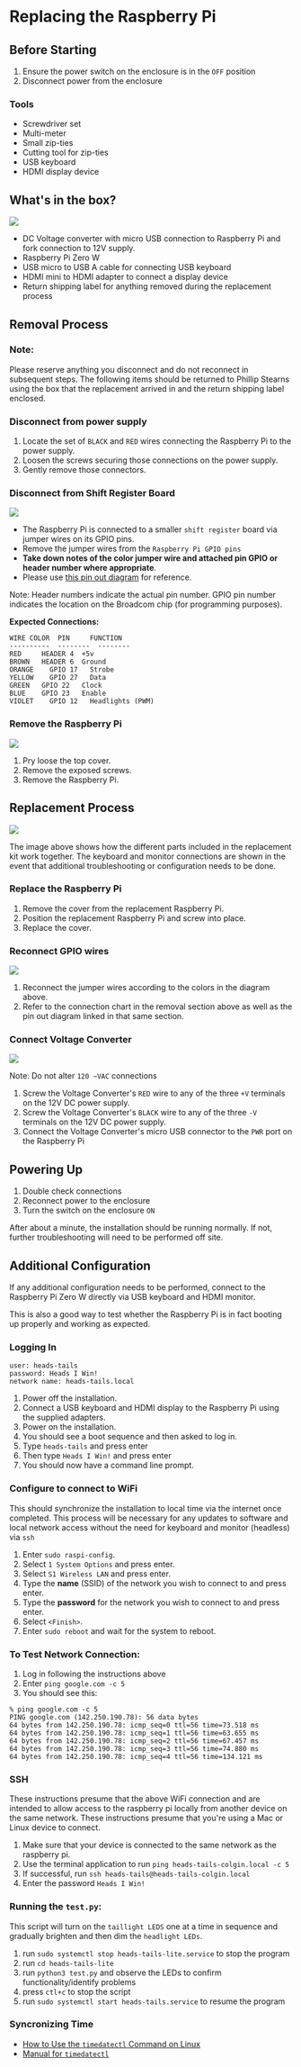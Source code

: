 # Replacing the Raspberry Pi

## Before Starting

1. Ensure the power switch on the enclosure is in the `OFF` position
2. Disconnect power from the enclosure

### Tools

* Screwdriver set
* Multi-meter
* Small zip-ties
* Cutting tool for zip-ties
* USB keyboard
* HDMI display device

## What's in the box?

![](IMG_3805.jpeg)

* DC Voltage converter with micro USB connection to Raspberry Pi and fork connection to 12V supply.
* Raspberry Pi Zero W
* USB micro to USB A cable for connecting USB keyboard
* HDMI mini to HDMI adapter to connect a display device
* Return shipping label for anything removed during the replacement process

## Removal Process

### Note:

Please reserve anything you disconnect and do not reconnect in subsequent steps. The following items should be returned to Phillip Stearns using the box that the replacement arrived in and the return shipping label enclosed.

### Disconnect from power supply

1. Locate the set of `BLACK` and `RED` wires connecting the Raspberry Pi to the power supply.
2. Loosen the screws securing those connections on the power supply.
3. Gently remove those connectors.


### Disconnect from Shift Register Board

![](./IMG_2811.jpg)

* The Raspberry Pi is connected to a smaller `shift register` board via jumper wires on its GPIO pins.
* Remove the jumper wires from the `Raspberry Pi GPIO pins`
* **Take down notes of the color jumper wire and attached pin GPIO or header number where appropriate**.
* Please use [this pin out diagram](https://pinout.xyz/) for reference.

Note: Header numbers indicate the actual pin number. GPIO pin number indicates the location on the Broadcom chip (for programming purposes).

**Expected Connections:**

```
WIRE COLOR  PIN     FUNCTION
----------  --------  --------
RED     HEADER 4  +5v
BROWN   HEADER 6  Ground
ORANGE    GPIO 17   Strobe
YELLOW    GPIO 27   Data
GREEN   GPIO 22   Clock
BLUE    GPIO 23   Enable
VIOLET    GPIO 12   Headlights (PWM)
```

### Remove the Raspberry Pi 

![](./IMG_3809.jpeg)

1. Pry loose the top cover.
2. Remove the exposed screws.
3. Remove the Raspberry Pi.

## Replacement Process

![](IMG_3807.jpeg)

The image above shows how the different parts included in the replacement kit work together. The keyboard and monitor connections are shown in the event that additional troubleshooting or configuration needs to be done.

### Replace the Raspberry Pi 

1. Remove the cover from the replacement Raspberry Pi.
2. Position the replacement Raspberry Pi and screw into place.
2. Replace the cover.

### Reconnect GPIO wires

![](IMG_3806.jpeg)

1. Reconnect the jumper wires according to the colors in the diagram above.
2. Refer to the connection chart in the removal section above as well as the pin out diagram linked in that same section.

### Connect Voltage Converter

![](supply_terminals.jpg)

Note: Do not alter `120 ~VAC` connections

1. Screw the Voltage Converter's `RED` wire to any of the three `+V` terminals on the 12V DC power supply.
2. Screw the Voltage Converter's `BLACK` wire to any of the three `-V` terminals on the 12V DC power supply.
3. Connect the Voltage Converter's micro USB connector to the `PWR` port on the Raspberry Pi

## Powering Up

1. Double check connections
2. Reconnect power to the enclosure
3. Turn the switch on the enclosure `ON`

After about a minute, the installation should be running normally. If not, further troubleshooting will need to be performed off site.

## Additional Configuration

If any additional configuration needs to be performed, connect to the Raspberry Pi Zero W directly via USB keyboard and HDMI monitor.

This is also a good way to test whether the Raspberry Pi is in fact booting up properly and working as expected.

### Logging In

```
user: heads-tails
password: Heads I Win!
network name: heads-tails.local
```

1. Power off the installation.
2. Connect a USB keyboard and HDMI display to the Raspberry Pi using the supplied adapters.
3. Power on the installation.
4. You should see a boot sequence and then asked to log in.
5. Type `heads-tails` and press enter
6. Then type `Heads I Win!` and press enter
7. You should now have a command line prompt.

<a id="wifi"></a>
### Configure to connect to WiFi

This should synchronize the installation to local time via the internet once completed. This process will be necessary for any updates to software and local network access without the need for keyboard and monitor (headless) via `ssh`

1. Enter `sudo raspi-config`.
2. Select `1 System Options` and press enter.
3. Select `S1 Wireless LAN` and press enter.
4. Type the **name** (SSID) of the network you wish to connect to and press enter.
5. Type the **password** for the network you wish to connect to and press enter.
6. Select `<Finish>`.
7. Enter `sudo reboot` and wait for the system to reboot.

### To Test Network Connection:

1. Log in following the instructions above
2. Enter `ping google.com -c 5`
3. You should see this:

```
% ping google.com -c 5
PING google.com (142.250.190.78): 56 data bytes
64 bytes from 142.250.190.78: icmp_seq=0 ttl=56 time=73.518 ms
64 bytes from 142.250.190.78: icmp_seq=1 ttl=56 time=63.655 ms
64 bytes from 142.250.190.78: icmp_seq=2 ttl=56 time=67.457 ms
64 bytes from 142.250.190.78: icmp_seq=3 ttl=56 time=74.880 ms
64 bytes from 142.250.190.78: icmp_seq=4 ttl=56 time=134.121 ms
```

### SSH

These instructions presume that the above WiFi connection and are intended to allow access to the raspberry pi locally from another device on the same network. These instructions presume that you're using a Mac or Linux device to connect.

1. Make sure that your device is connected to the same network as the raspberry pi.
2. Use the terminal application to run `ping heads-tails-colgin.local -c 5`
3. If successful, run `ssh heads-tails@heads-tails-colgin.local`
4. Enter the password `Heads I Win!`

### Running the `test.py`:

This script will turn on the `taillight LEDS` one at a time in sequence and gradually brighten and then dim the `headlight LEDs`.

1. run `sudo systemctl stop heads-tails-lite.service` to stop the program
2. run `cd heads-tails-lite`
3. run `python3 test.py` and observe the LEDs to confirm functionality/identify problems
4. press `ctl+c` to stop the script
5. run `sudo systemctl start heads-tails.service` to resume the program

### Syncronizing Time

* [How to Use the `timedatectl` Command on Linux](https://www.howtogeek.com/782032/how-to-use-the-timedatectl-command-on-linux/)
* [Manual for `timedatectl`](https://www.man7.org/linux/man-pages/man1/timedatectl.1.html)